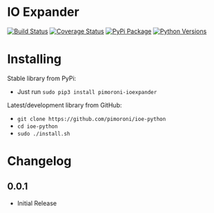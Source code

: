 # IO Expander

[![Build Status](https://travis-ci.com/pimoroni/ioe-python.svg?branch=master)](https://travis-ci.com/pimoroni/ioe-python)
[![Coverage Status](https://coveralls.io/repos/github/pimoroni/ioe-python/badge.svg?branch=master)](https://coveralls.io/github/pimoroni/ioe-python?branch=master)
[![PyPi Package](https://img.shields.io/pypi/v/pimoroni-ioexpander.svg)](https://pypi.python.org/pypi/pimoroni-ioexpander)
[![Python Versions](https://img.shields.io/pypi/pyversions/pimoroni-ioexpander.svg)](https://pypi.python.org/pypi/pimoroni-ioexpander)

# Installing

Stable library from PyPi:

* Just run `sudo pip3 install pimoroni-ioexpander`

Latest/development library from GitHub:

* `git clone https://github.com/pimoroni/ioe-python`
* `cd ioe-python`
* `sudo ./install.sh`


# Changelog

0.0.1
-----

* Initial Release
